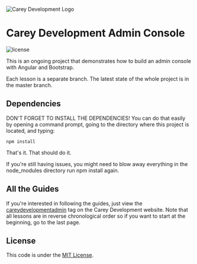 ![Carey Development Logo](http://careydevelopment.us/img/branding/careydevelopment-logo-sm.png)

# Carey Development Admin Console

![license](https://img.shields.io/badge/license-MIT-blue.svg) 

This is an ongoing project that demonstrates how to build an admin console with Angular and Bootstrap.

Each lesson is a separate branch. The latest state of the whole project is in the master branch.

## Dependencies
DON'T FORGET TO INSTALL THE DEPENDENCIES! You can do that easily by opening a command prompt, going to
the directory where this project is located, and typing:

```
npm install
```

That's it. That should do it.

If you're still having issues, you might need to blow away everything in the node_modules directory
run npm install again.

## All the Guides
If you're interested in following the guides, just view the 
<a href="https://careydevelopment.us/tag/careydevelopmentadmin" target="_blank">careydevelopmentadmin</a>
tag on the Carey Development website. Note that all lessons are in reverse chronological order 
so if you want to start at the beginning, go to the last page.

## License
This code is under the [MIT License](https://github.com/careydevelopment/admin-console/blob/master/LICENSE).
